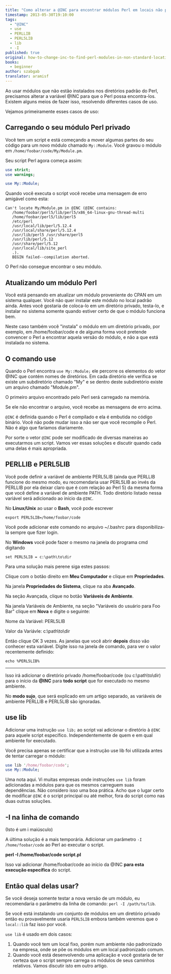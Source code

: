 ```yaml
---
title: "Como alterar a @INC para encontrar módulos Perl em locais não padrão?"
timestamp: 2013-05-30T19:10:00
tags:
  - "@INC"
  - use
  - PERLLIB
  - PERL5LIB
  - lib
  - -I
published: true
original: how-to-change-inc-to-find-perl-modules-in-non-standard-locations
books:
  - beginner
author: szabgab
translator: aramisf
---
```



Ao usar módulos que não estão instalados nos diretórios padrão do Perl,
precisamos alterar a variável @INC para que o Perl possa encontra-los. Existem
alguns meios de fazer isso, resolvendo diferentes casos de uso.

Vejamos primeiramente esses casos de uso:



## Carregando o seu módulo Perl privado

Você tem um script e está começando a mover algumas partes do seu código para
um novo módulo chamado `My::Module`.
Você gravou o módulo em `/home/foobar/code/My/Module.pm`.

Seu script Perl agora começa assim:

```perl
use strict;
use warnings;

use My::Module;
```

Quando você executa o script você recebe uma mensagem de erro amigável como esta:

```
Can't locate My/Module.pm in @INC (@INC contains:
   /home/foobar/perl5/lib/perl5/x86_64-linux-gnu-thread-multi
   /home/foobar/perl5/lib/perl5
   /etc/perl
   /usr/local/lib/perl/5.12.4
   /usr/local/share/perl/5.12.4
   /usr/lib/perl5 /usr/share/perl5
   /usr/lib/perl/5.12
   /usr/share/perl/5.12
   /usr/local/lib/site_perl
   .).
   BEGIN failed--compilation aborted.
```

O Perl não consegue encontrar o seu módulo.

## Atualizando um módulo Perl

Você está pensando em atualizar um módulo proveniente do CPAN em um sistema
qualquer. Você não quer instalar este módulo no local padrão ainda. Antes você
gostaria de coloca-lo em um diretório privado, testa-lo, e instalar no sistema
somente quando estiver certo de que o módulo funciona bem.

Neste caso também você "instala" o módulo em um diretório privado, por
exemplo, em /home/foobar/code e de alguma forma você pretende convencer o Perl
a encontrar aquela versão do módulo, e não a que está instalada no sistema.

## O comando use

Quando o Perl encontra `use My::Module;` ele percorre os elementos do
vetor @INC que contém nomes de diretórios. Em cada diretório ele verifica se
existe um subdiretório chamado "My" e se dentro deste subdiretório existe um
arquivo chamado "Module.pm".

O primeiro arquivo encontrado pelo Perl será carregado na memória.

Se ele não encontrar o arquivo, você recebe as mensagens de erro acima.

`@INC` é definida quando o Perl é compilado e ela é embutida no código
binário. Você não pode mudar isso a não ser que você recompile o Perl. Não é
algo que faríamos diariamente.

Por sorte o vetor `@INC` pode ser modificado de diversas maneiras ao
executarmos um script. Vamos ver essas soluções e discutir quando cada uma
delas é mais apropriada.

## PERLLIB e PERL5LIB

Você pode definir a variável de ambiente PERL5LIB (ainda que PERLLIB funcione
do mesmo modo, eu recomendaria usar PERL5LIB ao invés da PERLLIB por ela
deixar claro que é com relação ao Perl 5) da mesma forma que você define a
variável de ambiente PATH. Todo diretório listado nessa variável será
adicionado ao início da `@INC`.

No <b>Linux/Unix</b> ao usar o <b>Bash</b>, você pode escrever

```
export PERL5LIB=/home/foobar/code
```

Você pode adicionar este comando no arquivo ~/.bashrc para disponibiliza-la
sempre que fizer login.

No <b>Windows</b> você pode fazer o mesmo na janela do programa cmd digitando

```
set PERL5LIB = c:\path\to\dir
```

Para uma solução mais perene siga estes passos:

Clique com o botão direito em <b>Meu Computador</b> e clique em
<b>Propriedades</b>.

Na janela <b>Propriedades do Sistema</b>, clique na aba <b>Avançado</b>.

Na seção Avançada, clique no botão <b>Variáveis de Ambiente</b>.

Na janela Variáveis de Ambiente, na seção "Variáveis do usuário para Foo Bar"
clique em <b>Nova</b> e digite o seguinte:

Nome da Variável: PERL5LIB

Valor da Variávle: c:\path\to\dir

Então clique OK 3 vezes. As janelas que você abrir <b>depois</b> disso vão
conhecer esta variável. Digite isso na janela de comando, para ver o valor
recentemente definido:

```
echo %PERL5LIB%
```

<hr>

Isso irá adicionar o diretório privado /home/foobar/code (ou c:\path\to\dir)
para o início da <b>@INC</b> para <b>todo script</b> que for executado no
mesmo ambiente.

No <b>modo sujo</b>, que será explicado em um artigo separado, as variáveis de
ambiente PERLLIB e PERL5LIB são ignoradas.

## use lib

Adicionar uma instrução `use lib;` ao script vai adicionar o diretório
à `@INC` para aquele script específico.
Independentemente de quem e em qual ambiente for executado.

Você precisa apenas se certificar que a instrução use lib foi utilizada antes
de tentar carregar o módulo:

```perl
use lib '/home/foobar/code';
use My::Module;
```

Uma nota aqui. Vi muitas empresas onde instruções `use lib` foram
adicionadas a módulos para que os mesmos carreguem suas dependências. Não
considero isso uma boa prática.
Acho que o lugar certo de modificar `@INC` é o script principal ou até
melhor, fora do script como nas duas outras soluções.

## -I na linha de comando

(Isto é um i maiúsculo)

A última solução é a mais temporária.
Adicionar um parâmetro `-I /home/foobar/code` ao Perl ao executar o
script.

<b>perl -I /home/foobar/code  script.pl</b>

Isso vai adicionar /home/foobar/code ao início da @INC <b>para esta execução
específica</b> do script.

## Então qual delas usar?

Se você deseja somente testar a nova versão de um módulo, eu recomendaria o
parâmetro da linha de comando:
`perl -I /path/to/lib`.

Se você está instalando um conjunto de módulos em um diretório privado então
eu provavelmente usaria `PERL5LIB` embora também veremos que o
`local::lib` faz isso por você.

`use lib` é usado em dois casos:

<ol>
<li>Quando você tem um local fixo, porém num ambiente não padronizado na
empresa, onde se põe os módulos em um local padronizado comum.</li>
<li>Quando você está desenvolvendo uma aplicação e você gostaria de ter
certeza que o script sempre carrega os módulos de seus caminhos relativos.
Vamos discutir isto em outro artigo.</li>
</ol>

